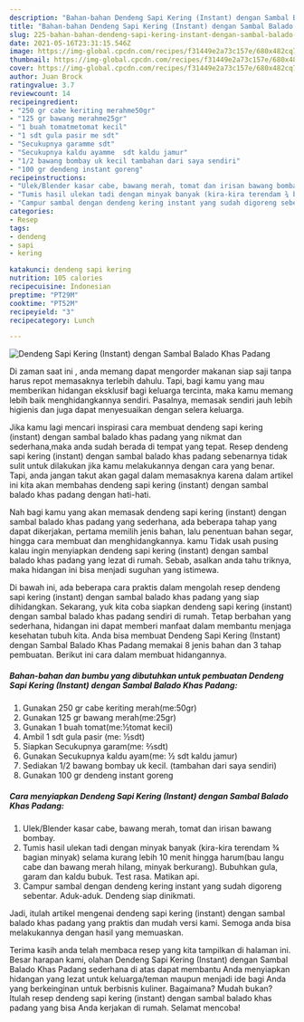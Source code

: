 ```yaml
---
description: "Bahan-bahan Dendeng Sapi Kering (Instant) dengan Sambal Balado Khas Padang yang enak Untuk Jualan"
title: "Bahan-bahan Dendeng Sapi Kering (Instant) dengan Sambal Balado Khas Padang yang enak Untuk Jualan"
slug: 225-bahan-bahan-dendeng-sapi-kering-instant-dengan-sambal-balado-khas-padang-yang-enak-untuk-jualan
date: 2021-05-16T23:31:15.546Z
image: https://img-global.cpcdn.com/recipes/f31449e2a73c157e/680x482cq70/dendeng-sapi-kering-instant-dengan-sambal-balado-khas-padang-foto-resep-utama.jpg
thumbnail: https://img-global.cpcdn.com/recipes/f31449e2a73c157e/680x482cq70/dendeng-sapi-kering-instant-dengan-sambal-balado-khas-padang-foto-resep-utama.jpg
cover: https://img-global.cpcdn.com/recipes/f31449e2a73c157e/680x482cq70/dendeng-sapi-kering-instant-dengan-sambal-balado-khas-padang-foto-resep-utama.jpg
author: Juan Brock
ratingvalue: 3.7
reviewcount: 14
recipeingredient:
- "250 gr cabe keriting merahme50gr"
- "125 gr bawang merahme25gr"
- "1 buah tomatmetomat kecil"
- "1 sdt gula pasir me sdt"
- "Secukupnya garamme sdt"
- "Secukupnya kaldu ayamme  sdt kaldu jamur"
- "1/2 bawang bombay uk kecil tambahan dari saya sendiri"
- "100 gr dendeng instant goreng"
recipeinstructions:
- "Ulek/Blender kasar cabe, bawang merah, tomat dan irisan bawang bombay."
- "Tumis hasil ulekan tadi dengan minyak banyak (kira-kira terendam ¾ bagian minyak) selama kurang lebih 10 menit hingga harum(bau langu cabe dan bawang merah hilang, minyak berkurang). Bubuhkan gula, garam dan kaldu bubuk. Test rasa. Matikan api."
- "Campur sambal dengan dendeng kering instant yang sudah digoreng sebentar. Aduk-aduk. Dendeng siap dinikmati."
categories:
- Resep
tags:
- dendeng
- sapi
- kering

katakunci: dendeng sapi kering 
nutrition: 105 calories
recipecuisine: Indonesian
preptime: "PT29M"
cooktime: "PT52M"
recipeyield: "3"
recipecategory: Lunch

---
```



![Dendeng Sapi Kering (Instant) dengan Sambal Balado Khas Padang](https://img-global.cpcdn.com/recipes/f31449e2a73c157e/680x482cq70/dendeng-sapi-kering-instant-dengan-sambal-balado-khas-padang-foto-resep-utama.jpg)

Di zaman  saat ini , anda memang dapat mengorder makanan siap saji tanpa harus repot memasaknya terlebih dahulu. Tapi, bagi kamu yang mau memberikan hidangan eksklusif bagi keluarga tercinta, maka kamu memang lebih baik menghidangkannya sendiri. Pasalnya, memasak sendiri jauh lebih higienis dan juga dapat menyesuaikan dengan selera keluarga.

Jika kamu lagi mencari inspirasi cara membuat dendeng sapi kering (instant) dengan sambal balado khas padang yang nikmat dan sederhana,maka anda sudah berada di tempat yang tepat. Resep dendeng sapi kering (instant) dengan sambal balado khas padang  sebenarnya tidak sulit untuk dilakukan jika kamu melakukannya dengan cara yang benar. Tapi, anda jangan takut akan gagal dalam memasaknya 
karena dalam artikel ini kita akan membahas dendeng sapi kering (instant) dengan sambal balado khas padang dengan hati-hati.  



Nah bagi kamu yang akan memasak dendeng sapi kering (instant) dengan sambal balado khas padang yang sederhana, ada beberapa tahap yang dapat dikerjakan, pertama memilih jenis bahan, lalu penentuan bahan segar, hingga cara membuat dan menghidangkannya. kamu Tidak usah pusing kalau ingin menyiapkan dendeng sapi kering (instant) dengan sambal balado khas padang yang lezat di rumah. Sebab, asalkan anda  tahu triknya, maka hidangan ini bisa menjadi suguhan yang istimewa.

Di bawah ini, ada beberapa cara praktis  dalam mengolah resep dendeng sapi kering (instant) dengan sambal balado khas padang yang siap dihidangkan. Sekarang, yuk kita coba siapkan dendeng sapi kering (instant) dengan sambal balado khas padang sendiri di rumah. Tetap berbahan yang sederhana, hidangan ini dapat memberi manfaat dalam membantu menjaga kesehatan tubuh kita. Anda bisa membuat Dendeng Sapi Kering (Instant) dengan Sambal Balado Khas Padang memakai 8 jenis bahan dan 3 tahap pembuatan. Berikut ini cara dalam membuat hidangannya.

<!--inarticleads1-->

##### Bahan-bahan dan bumbu yang dibutuhkan untuk pembuatan Dendeng Sapi Kering (Instant) dengan Sambal Balado Khas Padang:

1. Gunakan 250 gr cabe keriting merah(me:50gr)
1. Gunakan 125 gr bawang merah(me:25gr)
1. Gunakan 1 buah tomat(me:½tomat kecil)
1. Ambil 1 sdt gula pasir (me: ½sdt)
1. Siapkan Secukupnya garam(me: ⅔sdt)
1. Gunakan Secukupnya kaldu ayam(me: ½ sdt kaldu jamur)
1. Sediakan 1/2 bawang bombay uk kecil. (tambahan dari saya sendiri)
1. Gunakan 100 gr dendeng instant goreng




<!--inarticleads2-->

##### Cara menyiapkan Dendeng Sapi Kering (Instant) dengan Sambal Balado Khas Padang:

1. Ulek/Blender kasar cabe, bawang merah, tomat dan irisan bawang bombay.
1. Tumis hasil ulekan tadi dengan minyak banyak (kira-kira terendam ¾ bagian minyak) selama kurang lebih 10 menit hingga harum(bau langu cabe dan bawang merah hilang, minyak berkurang). Bubuhkan gula, garam dan kaldu bubuk. Test rasa. Matikan api.
1. Campur sambal dengan dendeng kering instant yang sudah digoreng sebentar. Aduk-aduk. Dendeng siap dinikmati.




Jadi, itulah artikel mengenai  dendeng sapi kering (instant) dengan sambal balado khas padang  yang praktis dan mudah versi kami. Semoga anda bisa melakukannya dengan hasil yang memuaskan. 

Terima kasih anda telah membaca resep yang kita tampilkan di halaman ini. Besar harapan kami, olahan  Dendeng Sapi Kering (Instant) dengan Sambal Balado Khas Padang sederhana di atas dapat membantu Anda menyiapkan hidangan yang lezat untuk keluarga/teman maupun menjadi ide bagi Anda yang berkeinginan untuk berbisnis kuliner. Bagaimana? Mudah bukan? Itulah resep dendeng sapi kering (instant) dengan sambal balado khas padang yang bisa Anda kerjakan di rumah. Selamat mencoba!

